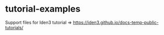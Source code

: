 # tutorial-examples
Support files for Iden3 tutorial => https://iden3.github.io/docs-temp-public-tutorials/ 

